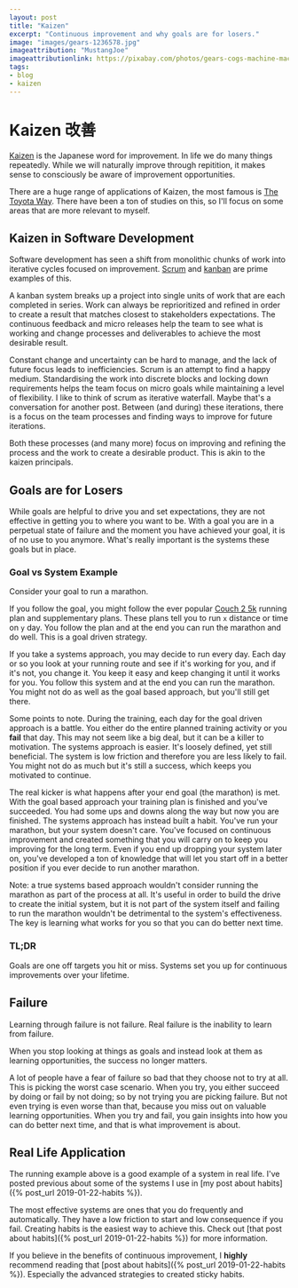 ```yaml
---
layout: post
title: "Kaizen"
excerpt: "Continuous improvement and why goals are for losers."
image: "images/gears-1236578.jpg"
imageattribution: "MustangJoe"
imageattributionlink: https://pixabay.com/photos/gears-cogs-machine-machinery-1236578/
tags:
- blog
- kaizen
---
```


# Kaizen 改善

[Kaizen][0] is the Japanese word for improvement. In life we do many things repeatedly. While we will naturally improve through repitition, it makes sense to consciously be aware of improvement opportunities.

There are a huge range of applications of Kaizen, the most famous is [The Toyota Way](https://en.wikipedia.org/wiki/The_Toyota_Way). There have been a ton of studies on this, so I'll focus on some areas that are more relevant to myself.

## Kaizen in Software Development

Software development has seen a shift from monolithic chunks of work into iterative cycles focused on improvement. [Scrum][1] and [kanban][2] are prime examples of this.

A kanban system breaks up a project into single units of work that are each completed in series. Work can always be reprioritized and refined in order to create a result that matches closest to stakeholders expectations. The continuous feedback and micro releases help the team to see what is working and change processes and deliverables to achieve the most desirable result.

Constant change and uncertainty can be hard to manage, and the lack of future focus leads to inefficiencies. Scrum is an attempt to find a happy medium. Standardising the work into discrete blocks and locking down requirements helps the team focus on micro goals while maintaining a level of flexibility. I like to think of scrum as iterative waterfall. Maybe that's a conversation for another post. Between (and during) these iterations, there is a focus on the team processes and finding ways to improve for future iterations.

Both these processes (and many more) focus on improving and refining the process and the work to create a desirable product. This is akin to the kaizen principals.

## Goals are for Losers

While goals are helpful to drive you and set expectations, they are not effective in getting you to where you want to be. With a goal you are in a perpetual state of failure and the moment you have achieved your goal, it is of no use to you anymore. What's really important is the systems these goals but in place.

### Goal vs System Example

Consider your goal to run a marathon.

If you follow the goal, you might follow the ever popular [Couch 2 5k][3] running plan and supplementary plans. These plans tell you to run `x` distance or time on `y` day. You follow the plan and at the end you can run the marathon and do well. This is a goal driven strategy.

If you take a systems approach, you may decide to run every day. Each day or so you look at your running route and see if it's working for you, and if it's not, you change it. You keep it easy and keep changing it until it works for you. You follow this system and at the end you can run the marathon. You might not do as well as the goal based approach, but you'll still get there.

Some points to note. During the training, each day for the goal driven approach is a battle. You either do the entire planned training activity or you **fail** that day. This may not seem like a big deal, but it can be a killer to motivation. The systems approach is easier. It's loosely defined, yet still beneficial. The system is low friction and therefore you are less likely to fail. You might not do as much but it's still a success, which keeps you motivated to continue.

The real kicker is what happens after your end goal (the marathon) is met. With the goal based approach your training plan is finished and you've succeeded. You had some ups and downs along the way but now you are finished. The systems approach has instead built a habit. You've run your marathon, but your system doesn't care. You've focused on continuous improvement and created something that you will carry on to keep you improving for the long term. Even if you end up dropping your system later on, you've developed a ton of knowledge that will let you start off in a better position if you ever decide to run another marathon.

Note: a true systems based approach wouldn't consider running the marathon as part of the process at all. It's useful in order to build the drive to create the initial system, but it is not part of the system itself and failing to run the marathon wouldn't be detrimental to the system's effectiveness. The key is learning what works for you so that you can do better next time.

### TL;DR

Goals are one off targets you hit or miss. Systems set you up for continuous improvements over your lifetime.

## Failure

Learning through failure is not failure. Real failure is the inability to learn from failure.

When you stop looking at things as goals and instead look at them as learning opportunities, the success no longer matters.

A lot of people have a fear of failure so bad that they choose not to try at all. This is picking the worst case scenario. When you try, you either succeed by doing or fail by not doing; so by not trying you are picking failure. But not even trying is even worse than that, because you miss out on valuable learning opportunities. When you try and fail, you gain insights into how you can do better next time, and that is what improvement is about.

## Real Life Application

The running example above is a good example of a system in real life. I've posted previous about some of the systems I use in [my post about habits]({% post_url 2019-01-22-habits %}).

The most effective systems are ones that you do frequently and automatically. They have a low friction to start and low consequence if you fail. Creating habits is the easiest way to achieve this. Check out [that post about habits]({% post_url 2019-01-22-habits %}) for more information.

If you believe in the benefits of continuous improvement, I **highly** recommend reading that [post about habits]({% post_url 2019-01-22-habits %}). Especially the advanced strategies to created sticky habits.

[0]: https://en.wikipedia.org/wiki/Kaizen
[1]: https://en.wikipedia.org/wiki/Scrum_%28software_development%29
[2]: https://en.wikipedia.org/wiki/Kanban_(development)
[3]: https://pics.me.me/couch-to-5k-with-emi-i-heard-you-want-to-39068278.png
